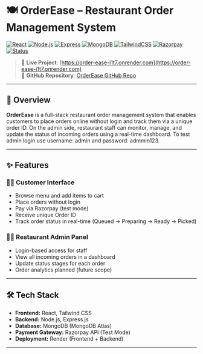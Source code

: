 # 🍽️ OrderEase – Restaurant Order Management System

[![React](https://img.shields.io/badge/Frontend-React-blue)](https://reactjs.org/)
[![Node.js](https://img.shields.io/badge/Backend-Node.js-green)](https://nodejs.org/)
[![Express](https://img.shields.io/badge/API-Express.js-lightgrey)](https://expressjs.com/)
[![MongoDB](https://img.shields.io/badge/Database-MongoDB-brightgreen)](https://www.mongodb.com/)
[![TailwindCSS](https://img.shields.io/badge/Style-TailwindCSS-blueviolet)](https://tailwindcss.com/)
[![Razorpay](https://img.shields.io/badge/Payment-Razorpay-0054ff)](https://razorpay.com/)
[![Status](https://img.shields.io/badge/Deployment-Live-green)](https://order-ease-i1t7.onrender.com)

> 🔗 **Live Project**: [https://order-ease-i1t7.onrender.com](https://order-ease-i1t7.onrender.com)  
> 📂 **GitHub Repository**: [OrderEase GitHub Repo](https://github.com/sonar-vaibhav/order-ease)

---

## 📌 Overview

**OrderEase** is a full-stack restaurant order management system that enables customers to place orders online without login and track them via a unique order ID. On the admin side, restaurant staff can monitor, manage, and update the status of incoming orders using a real-time dashboard. To test admin login use username: admin and password: admmin123.

---

## ✨ Features

### 👨‍🍳 Customer Interface
- Browse menu and add items to cart
- Place orders without login
- Pay via Razorpay (test mode)
- Receive unique Order ID
- Track order status in real-time (Queued → Preparing → Ready → Picked)

### 🧑‍💼 Restaurant Admin Panel
- Login-based access for staff
- View all incoming orders in a dashboard
- Update status stages for each order
- Order analytics planned (future scope)

---

## 🛠️ Tech Stack

- **Frontend:** React, Tailwind CSS
- **Backend:** Node.js, Express.js
- **Database:** MongoDB (MongoDB Atlas)
- **Payment Gateway:** Razorpay API (Test Mode)
- **Deployment:** Render (Frontend + Backend)

---
